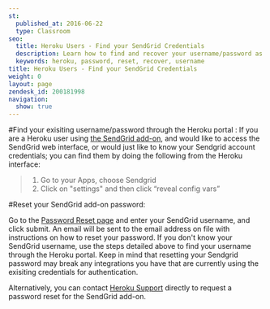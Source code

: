 ```yaml
---
st:
  published_at: 2016-06-22
  type: Classroom
seo:
  title: Heroku Users - Find your SendGrid Credentials
  description: Learn how to find and recover your username/password as a Sendgrid add-on user...
  keywords: heroku, password, reset, recover, username
title: Heroku Users - Find your SendGrid Credentials
weight: 0
layout: page
zendesk_id: 200181998
navigation:
  show: true
---
```


#Find your exisiting username/password through the Heroku portal :
If you are a Heroku user using [the SendGrid add-on](https://addons.heroku.com/sendgrid), and would like to access the SendGrid web interface, or would just like to know your Sendgrid account credentials; you can find them by doing the following from the Heroku interface:

>1. Go to your Apps, choose Sendgrid
>2. Click on "settings" and then click “reveal config vars”


#Reset your SendGrid add-on password:

Go to the [Password Reset page](https://sendgrid.com/user/forgotPassword) and enter your SendGrid username, and click submit. An email will be sent to the email address on file with instructions on how to reset your password. If you don't know your SendGrid username, use the steps detailed above to find your username through the Heroku portal. Keep in mind that resetting your Sendgrid password may break any integrations you have that are currently using the exisiting credentials for authentication.  

Alternatively, you can contact [Heroku Support](https://www.heroku.com/support) directly to request a password reset for the SendGrid add-on.   
